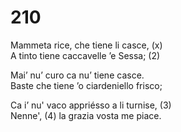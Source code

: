 # 210
  
Mammeta rice, che tiene li casce, (x)  
A tinto tiene caccavelle ’e Sessa; (2)  
  
Mai’ nu’ curo ca nu’ tiene casce.  
Baste che tiene ’o ciardeniello frisco;  
  
Ca i’ nu' vaco appriésso a li turnise, (3)  
Nenne', (4) la grazia vosta me piace.  
  

